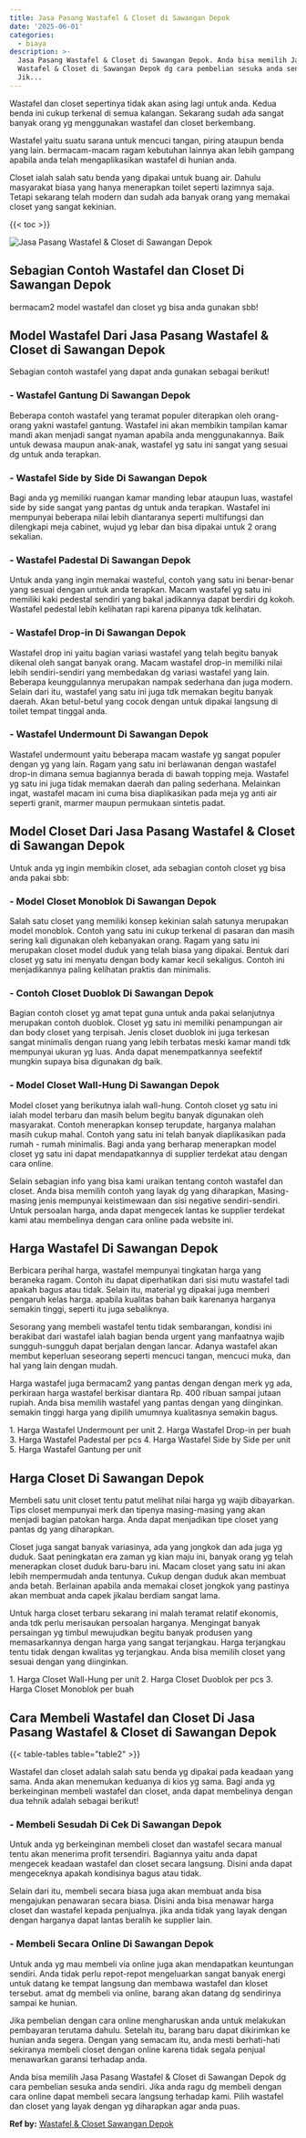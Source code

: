 ```yaml
---
title: Jasa Pasang Wastafel & Closet di Sawangan Depok
date: '2025-06-01'
categories:
  - biaya
description: >-
  Jasa Pasang Wastafel & Closet di Sawangan Depok. Anda bisa memilih Jasa Pasang
  Wastafel & Closet di Sawangan Depok dg cara pembelian sesuka anda sendiri.
  Jik...
---
```


Wastafel dan closet sepertinya tidak akan asing lagi untuk anda. Kedua benda ini cukup terkenal di semua kalangan. Sekarang sudah ada sangat banyak orang yg menggunakan wastafel dan closet berkembang.

Wastafel yaitu suatu sarana untuk mencuci tangan, piring ataupun benda yang lain. bermacam-macam ragam kebutuhan lainnya akan lebih gampang apabila anda telah mengaplikasikan wastafel di hunian anda.

Closet ialah salah satu benda yang dipakai untuk buang air. Dahulu masyarakat biasa yang hanya menerapkan toilet seperti lazimnya saja. Tetapi sekarang telah modern dan sudah ada banyak orang yang memakai closet yang sangat kekinian.

{{< toc >}}

![Jasa Pasang Wastafel & Closet di Sawangan Depok](/images/wastafel-closet-murah63.png)

## Sebagian Contoh Wastafel dan Closet Di Sawangan Depok

bermacam2 model wastafel dan closet yg bisa anda gunakan sbb!

## Model Wastafel Dari Jasa Pasang Wastafel & Closet di Sawangan Depok

Sebagian contoh wastafel yang dapat anda gunakan sebagai berikut!

### \- Wastafel Gantung Di Sawangan Depok

Beberapa contoh wastafel yang teramat populer diterapkan oleh orang-orang yakni wastafel gantung. Wastafel ini akan membikin tampilan kamar mandi akan menjadi sangat nyaman apabila anda menggunakannya. Baik untuk dewasa maupun anak-anak, wastafel yg satu ini sangat yang sesuai dg untuk anda terapkan.

### \- Wastafel Side by Side Di Sawangan Depok

Bagi anda yg memiliki ruangan kamar manding lebar ataupun luas, wastafel side by side sangat yang pantas dg untuk anda terapkan. Wastafel ini mempunyai beberapa nilai lebih diantaranya seperti multifungsi dan dilengkapi meja cabinet, wujud yg lebar dan bisa dipakai untuk 2 orang sekalian.

### \- Wastafel Padestal Di Sawangan Depok

Untuk anda yang ingin memakai wasteful, contoh yang satu ini benar-benar yang sesuai dengan untuk anda terapkan. Macam wastafel yg satu ini memiliki kaki pedestal sendiri yang bakal jadikannya dapat berdiri dg kokoh. Wastafel pedestal lebih kelihatan rapi karena pipanya tdk kelihatan.

### \- Wastafel Drop-in Di Sawangan Depok

Wastafel drop ini yaitu bagian variasi wastafel yang telah begitu banyak dikenal oleh sangat banyak orang. Macam wastafel drop-in memiliki nilai lebih sendiri-sendiri yang membedakan dg variasi wastafel yang lain. Beberapa keunggulannya merupakan nampak sederhana dan juga modern. Selain dari itu, wastafel yang satu ini juga tdk memakan begitu banyak daerah. Akan betul-betul yang cocok dengan untuk dipakai langsung di toilet tempat tinggal anda.

### \- Wastafel Undermount Di Sawangan Depok

Wastafel undermount yaitu beberapa macam wastafe yg sangat populer dengan yg yang lain. Ragam yang satu ini berlawanan dengan wastafel drop-in dimana semua bagiannya berada di bawah topping meja. Wastafel yg satu ini juga tidak memakan daerah dan paling sederhana. Melainkan ingat, wastafel macam ini cuma bisa diaplikasikan pada meja yg anti air seperti granit, marmer maupun permukaan sintetis padat.

## Model Closet Dari Jasa Pasang Wastafel & Closet di Sawangan Depok

Untuk anda yg ingin membikin closet, ada sebagian contoh closet yg bisa anda pakai sbb:

### \- Model Closet Monoblok Di Sawangan Depok

Salah satu closet yang memiliki konsep kekinian salah satunya merupakan model monoblok. Contoh yang satu ini cukup terkenal di pasaran dan masih sering kali digunakan oleh kebanyakan orang. Ragam yang satu ini merupakan closet model duduk yang telah biasa yang dipakai. Bentuk dari closet yg satu ini menyatu dengan body kamar kecil sekaligus. Contoh ini menjadikannya paling kelihatan praktis dan minimalis.

### \- Contoh Closet Duoblok Di Sawangan Depok

Bagian contoh closet yg amat tepat guna untuk anda pakai selanjutnya merupakan contoh duoblok. Closet yg satu ini memiliki penampungan air dan body closet yang terpisah. Jenis closet duoblok ini juga terkesan sangat minimalis dengan ruang yang lebih terbatas meski kamar mandi tdk mempunyai ukuran yg luas. Anda dapat menempatkannya seefektif mungkin supaya bisa digunakan dg baik.

### \- Model Closet Wall-Hung Di Sawangan Depok

Model closet yang berikutnya ialah wall-hung. Contoh closet yg satu ini ialah model terbaru dan masih belum begitu banyak digunakan oleh masyarakat. Contoh menerapkan konsep terupdate, harganya malahan masih cukup mahal. Contoh yang satu ini telah banyak diaplikasikan pada rumah - rumah minimalis. Bagi anda yang berharap menerapkan model closet yg satu ini dapat mendapatkannya di supplier terdekat atau dengan cara online.

Selain sebagian info yang bisa kami uraikan tentang contoh wastafel dan closet. Anda bisa memilih contoh yang layak dg yang diharapkan, Masing-masing jenis mempunyai keistimewaan dan sisi negative sendiri-sendiri. Untuk persoalan harga, anda dapat mengecek lantas ke supplier terdekat kami atau membelinya dengan cara online pada website ini.

## Harga Wastafel Di Sawangan Depok

Berbicara perihal harga, wastafel mempunyai tingkatan harga yang beraneka ragam. Contoh itu dapat diperhatikan dari sisi mutu wastafel tadi apakah bagus atau tidak. Selain itu, material yg dipakai juga memberi pengaruh kelas harga. apabila kualitas bahan baik karenanya harganya semakin tinggi, seperti itu juga sebaliknya.

Sesorang yang membeli wastafel tentu tidak sembarangan, kondisi ini berakibat dari wastafel ialah bagian benda urgent yang manfaatnya wajib sungguh-sungguh dapat berjalan dengan lancar. Adanya wastafel akan membut keperluan seseorang seperti mencuci tangan, mencuci muka, dan hal yang lain dengan mudah.

Harga wastafel juga bermacam2 yang pantas dengan dengan merk yg ada, perkiraan harga wastafel berkisar diantara Rp. 400 ribuan sampai jutaan rupiah. Anda bisa memilih wastafel yang pantas dengan yang diinginkan. semakin tinggi harga yang dipilih umumnya kualitasnya semakin bagus.

1\. Harga Wastafel Undermount per unit 2. Harga Wastafel Drop-in per buah 3. Harga Wastafel Padestal per pcs 4. Harga Wastafel Side by Side per unit 5. Harga Wastafel Gantung per unit

## Harga Closet Di Sawangan Depok

Membeli satu unit closet tentu patut melihat nilai harga yg wajib dibayarkan. Tips closet mempunyai merk dan tipenya masing-masing yang akan menjadi bagian patokan harga. Anda dapat menjadikan tipe closet yang pantas dg yang diharapkan.

Closet juga sangat banyak variasinya, ada yang jongkok dan ada juga yg duduk. Saat peningkatan era zaman yg kian maju ini, banyak orang yg telah menerapkan closet duduk baru-baru ini. Macam closet yang satu ini akan lebih mempermudah anda tentunya. Cukup dengan duduk akan membuat anda betah. Berlainan apabila anda memakai closet jongkok yang pastinya akan membuat anda capek jikalau berdiam sangat lama.

Untuk harga closet terbaru sekarang ini malah teramat relatif ekonomis, anda tdk perlu merisaukan persoalan harganya. Mengingat banyak persaingan yg timbul mewujudkan begitu banyak produsen yang memasarkannya dengan harga yang sangat terjangkau. Harga terjangkau tentu tidak dengan kwalitas yg terjangkau. Anda bisa memilih closet yang sesuai dengan yang diinginkan.

1\. Harga Closet Wall-Hung per unit 2. Harga Closet Duoblok per pcs 3. Harga Closet Monoblok per buah

## Cara Membeli Wastafel dan Closet Di Jasa Pasang Wastafel & Closet di Sawangan Depok

{{< table-tables table="table2" >}}

Wastafel dan closet adalah salah satu benda yg dipakai pada keadaan yang sama. Anda akan menemukan keduanya di kios yg sama. Bagi anda yg berkeinginan membeli wastafel dan closet, anda dapat membelinya dengan dua tehnik adalah sebagai berikut!

### \- Membeli Sesudah Di Cek Di Sawangan Depok

Untuk anda yg berkeinginan membeli closet dan wastafel secara manual tentu akan menerima profit tersendiri. Bagiannya yaitu anda dapat mengecek keadaan wastafel dan closet secara langsung. Disini anda dapat mengeceknya apakah kondisinya bagus atau tidak.

Selain dari itu, membeli secara biasa juga akan membuat anda bisa mengajukan penawaran secara biasa. Disini anda bisa menawar harga closet dan wastafel kepada penjualnya. jika anda tidak yang layak dengan dengan harganya dapat lantas beralih ke supplier lain.

### \- Membeli Secara Online Di Sawangan Depok

Untuk anda yg mau membeli via online juga akan mendapatkan keuntungan sendiri. Anda tidak perlu repot-repot mengeluarkan sangat banyak energi untuk datang ke tempat langsung dan membawa wastafel dan kloset tersebut. amat dg membeli via online, barang akan datang dg sendirinya sampai ke hunian.

Jika pembelian dengan cara online mengharuskan anda untuk melakukan pembayaran terutama dahulu. Setelah itu, barang baru dapat dikirimkan ke hunian anda segera. Dengan yang semacam itu, anda mesti berhati-hati sekiranya membeli closet dengan online karena tidak segala penjual menawarkan garansi terhadap anda.

Anda bisa memilih Jasa Pasang Wastafel & Closet di Sawangan Depok dg cara pembelian sesuka anda sendiri. Jika anda ragu dg membeli dengan cara online dapat membeli secara langsung terhadap kami. Pilih wastafel dan closet yang layak dengan yg diharapkan agar anda puas.

**Ref by:** [Wastafel & Closet Sawangan Depok](https://id.wikipedia.org/wiki/Wastafel)
